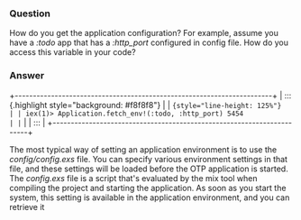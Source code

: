 ### Question
How do you get the application configuration? For example, assume you
have a *:todo* app that has a *:http\_port* configured in config file.
How do you access this variable in your code?


### Answer
+-----------------------------------------------------------------------+
| ::: {.highlight style="background: #f8f8f8"}                          |
| ``` {style="line-height: 125%"}                                       |
| iex(1)> Application.fetch_env!(:todo, :http_port) 5454                |
| ```                                                                   |
| :::                                                                   |
+-----------------------------------------------------------------------+

<div>

<div>

<div>

<div>

The most typical way of setting an application environment is to use the
*config/config.exs* file. You can specify various environment settings
in that file, and these settings will be loaded before the OTP
application is started. The *config.exs* file is a script that's
evaluated by the mix tool when compiling the project and starting the
application. As soon as you start the system, this setting is available
in the application environment, and you can retrieve it 

</div>

</div>

</div>

</div>


